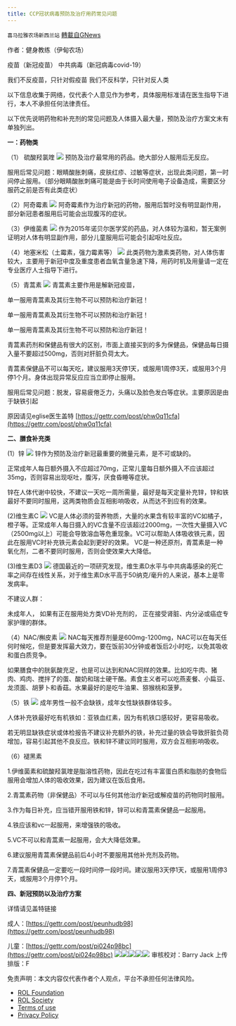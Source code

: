 ```yaml
---
title: CCP冠状病毒预防及治疗用药常见问题
---
```

`喜马拉雅农场新西兰站` [轉載自GNews](https://gnews.org/zh-hans/1790121/)

作者：健身教练（伊甸农场）

疫苗（新冠疫苗）
中共病毒（新冠病毒covid-19）

我们不反疫苗，只针对假疫苗
我们不反科学，只针对反人类

以下信息收集于网络，仅代表个人意见作为参考，具体服用标准请在医生指导下进行，本人不承担任何法律责任。

以下优先说明药物和补充剂的常见问题及人体摄入最大量，预防及治疗方案文末有单独列出。

**一：药物类**

（1） 硫酸羟氯喹
![](https://assets.gnews.org/wp-content/uploads/2021/12/unknown-23.png)
预防及治疗最常用的药品。绝大部分人服用后无反应。

服用后常见问题：眼睛酸胀刺痛，皮肤红疹、过敏等症状，出现此类问题，第一时间停止服用。（部分眼睛酸胀刺痛可能是由于长时间使用电子设备造成，需要区分服药之前是否有此类症状）

（2）阿奇霉素
![](https://assets.gnews.org/wp-content/uploads/2021/12/unknown1-1.png)
阿奇霉素作为治疗新冠的药物，服用后暂时没有明显副作用，部分新冠患者服用后可能会出现腹泻的症状。

（3）伊维菌素
![](https://assets.gnews.org/wp-content/uploads/2021/12/unknown2.png)
作为2015年诺贝尔医学奖的药品，对人体较为温和，暂无案例证明对人体有明显副作用，部分儿童服用后可能会引起呕吐反应。

（4）地塞米松（土霉素，强力霉素等）
![](https://assets.gnews.org/wp-content/uploads/2021/12/unknown3.png)
此类药物为激素类药物，对人体伤害较大，主要用于新冠中度及重度患者血氧含量急速下降，用药时机及用量请一定在专业医疗人士指导下进行。

（5）青蒿素
![](https://assets.gnews.org/wp-content/uploads/2021/12/unknown4.png)
青蒿素主要作用是解新冠疫苗，

单一服用青蒿素及其衍生物不可以预防和治疗新冠！

单一服用青蒿素及其衍生物不可以预防和治疗新冠！

单一服用青蒿素及其衍生物不可以预防和治疗新冠！

青蒿素药剂和保健品有很大的区别，市面上直接买到的多为保健品，保健品每日摄入量不要超过500mg，否则对肝脏负荷太大。

青蒿素保健品不可以每天吃，建议服用3天停1天，或服用1周停3天，或服用3个月停1个月。身体出现异常反应应当立即停止服用。

服用后常见问题：脱发，容易疲倦乏力，头痛以及脸色发白等症状。主要原因是由于缺铁引起

原因请见eglise医生盖特 [https://gettr.com/post/phw0q11cfa](https://gettr.com/post/phw0q11cfa)

**二、膳食补充类**

(1）锌
![](https://assets.gnews.org/wp-content/uploads/2021/12/unknown5.png)
锌作为预防及治疗新冠最重要的微量元素，是不可或缺的。

正常成年人每日额外摄入不应超过70mg，正常儿童每日额外摄入不应该超过35mg，否则容易出现呕吐，腹泻，厌食昏睡等症状。

锌在人体代谢中较快，不建议一天吃一周所需量，最好是每天定量补充锌，锌和铁最好不要同时服用，这两类物质会互相影响吸收，从而达不到应有的效果。

(2)维生素C
![](https://assets.gnews.org/wp-content/uploads/2021/12/unknown6.png)
VC是人体必须的营养物质，大量的水果含有较丰富的VC如橘子，橙子等。正常成年人每日摄入的VC含量不应该超过2000mg，一次性大量摄入VC（2500mg以上）可能会导致溶血等危重现象。VC可以帮助人体吸收铁元素，因此在服用VC时补充铁元素会起到更好的效果。
VC是一种还原剂，青蒿素是一种氧化剂，二者不要同时服用，否则会使效果大大降低。

(3)维生素D3
![](https://assets.gnews.org/wp-content/uploads/2021/12/unknown7.png)
德国最近的一项研究发现，维生素D水平与中共病毒感染的死亡率之间存在线性关系，对于维生素D水平高于50纳克/毫升的人来说，基本上是零发病率。

不建议人群：

未成年人，
如果有正在服用处方类VD补充剂的，
正在接受肾脏、内分泌或癌症专家护理的群体。

（4）NAC/槲皮素
![](https://assets.gnews.org/wp-content/uploads/2021/12/unknown8.png)
NAC每天推荐剂量是600mg-1200mg，NAC可以在每天任何时候吃，但是要发挥最大效力，要在饭前30分钟或者饭后2小时吃，以免其吸收和蛋白质竞争。

如果膳食中的胱氨酸充足，也是可以达到和NAC同样的效果。比如吃牛肉、猪肉、鸡肉、搅拌了的蛋、酸奶和瑞士硬干酪。素食主义者可以吃燕麦餐、小扁豆、龙须面、胡萝卜和香菇。水果最好的是吃牛油果、猕猴桃和菠萝。

（5）铁
![](https://assets.gnews.org/wp-content/uploads/2021/12/unknown9.png)
成年男性一般不会缺铁，成年女性缺铁群体较多。

人体补充铁最好吃有机铁如：亚铁血红素，因为有机铁口感较好，更容易吸收。

若无明显缺铁症状或体检报告不建议补充额外的铁，补充过量的铁会导致肝脏负荷增加，容易引起其他不良反应。铁和锌不建议同时服用，双方会互相影响吸收。

（6）褪黑素

1.伊维菌素和硫酸羟氯喹是脂溶性药物，因此在吃过有丰富蛋白质和脂肪的食物后服用会增加人体的吸收效果，因为建议在饭后食用。

2.青蒿素药物（非保健品）不可以与任何其他治疗新冠或解疫苗的药物同时服用。

3.作为每日补充，应当错开服用铁和锌，锌可以和青蒿素保健品一起服用。

4.铁应该和vc一起服用，来增强铁的吸收。

5.VC不可以和青蒿素一起服用，会大大降低效果。

6.建议服用青蒿素保健品前后4小时不要服用其他补充剂及药物。

7.青蒿素保健品一定要吃一段时间停一段时间。建议服用3天停1天，或服用1周停3天，或服用3个月停1个月。

**四、新冠预防以及治疗方案**

详情请见盖特链接

成人：[https://gettr.com/post/peunhudb98](https://gettr.com/post/peunhudb98)

儿童：[https://gettr.com/post/pi024p98bc](https://gettr.com/post/pi024p98bc)
![](https://assets.gnews.org/wp-content/uploads/2021/12/unknown10.png)![](https://assets.gnews.org/wp-content/uploads/2021/12/unknow11n.png)![](https://assets.gnews.org/wp-content/uploads/2021/12/unknown12.png)![](https://assets.gnews.org/wp-content/uploads/2021/12/unknown13.png)![](https://assets.gnews.org/wp-content/uploads/2021/12/unknown14.png)
审核校对：Barry Jack
上传排版：F

 

免责声明：本文内容仅代表作者个人观点，平台不承担任何法律风险。

- [ROL Foundation](https://rolfoundation.org/)
- [ROL Society](https://rolsociety.org/)
- [Terms of use](https://gnews.org/terms-of-use-3/)
- [Privacy Policy](https://gnews.org/privacy-policy/)
